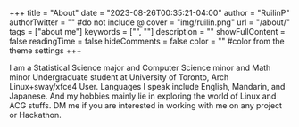 +++
title = "About"
date = "2023-08-26T00:35:21-04:00"
author = "RuilinP"
authorTwitter = "" #do not include @
cover = "img/ruilin.png"
url = "/about/"
tags = ["about me"]
keywords = ["", ""]
description = ""
showFullContent = false
readingTime = false
hideComments = false
color = "" #color from the theme settings
+++

I am a Statistical Science major and Computer Science minor and Math minor Undergraduate student at University of Toronto, Arch Linux+sway/xfce4 User. Languages I speak include English, Mandarin, and Japanese. And my hobbies mainly lie in exploring the world of Linux and ACG stuffs. DM me if you are interested in working with me on any project or Hackathon.


